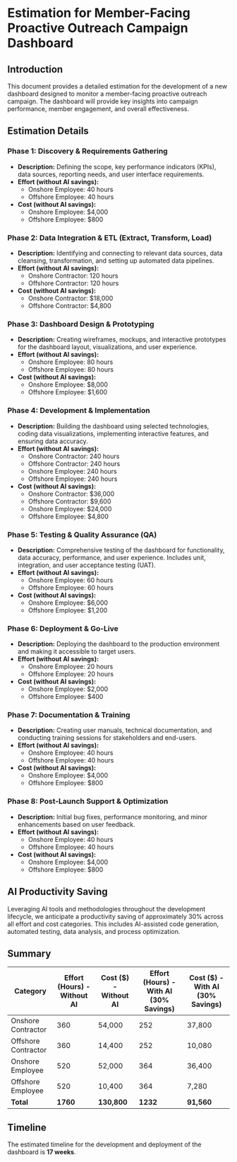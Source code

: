 # Estimation for Member-Facing Proactive Outreach Campaign Dashboard

## Introduction
This document provides a detailed estimation for the development of a new dashboard designed to monitor a member-facing proactive outreach campaign. The dashboard will provide key insights into campaign performance, member engagement, and overall effectiveness.

## Estimation Details

### Phase 1: Discovery & Requirements Gathering
*   **Description:** Defining the scope, key performance indicators (KPIs), data sources, reporting needs, and user interface requirements.
*   **Effort (without AI savings):**
    *   Onshore Employee: 40 hours
    *   Offshore Employee: 40 hours
*   **Cost (without AI savings):**
    *   Onshore Employee: $4,000
    *   Offshore Employee: $800

### Phase 2: Data Integration & ETL (Extract, Transform, Load)
*   **Description:** Identifying and connecting to relevant data sources, data cleansing, transformation, and setting up automated data pipelines.
*   **Effort (without AI savings):**
    *   Onshore Contractor: 120 hours
    *   Offshore Contractor: 120 hours
*   **Cost (without AI savings):**
    *   Onshore Contractor: $18,000
    *   Offshore Contractor: $4,800

### Phase 3: Dashboard Design & Prototyping
*   **Description:** Creating wireframes, mockups, and interactive prototypes for the dashboard layout, visualizations, and user experience.
*   **Effort (without AI savings):**
    *   Onshore Employee: 80 hours
    *   Offshore Employee: 80 hours
*   **Cost (without AI savings):**
    *   Onshore Employee: $8,000
    *   Offshore Employee: $1,600

### Phase 4: Development & Implementation
*   **Description:** Building the dashboard using selected technologies, coding data visualizations, implementing interactive features, and ensuring data accuracy.
*   **Effort (without AI savings):**
    *   Onshore Contractor: 240 hours
    *   Offshore Contractor: 240 hours
    *   Onshore Employee: 240 hours
    *   Offshore Employee: 240 hours
*   **Cost (without AI savings):**
    *   Onshore Contractor: $36,000
    *   Offshore Contractor: $9,600
    *   Onshore Employee: $24,000
    *   Offshore Employee: $4,800

### Phase 5: Testing & Quality Assurance (QA)
*   **Description:** Comprehensive testing of the dashboard for functionality, data accuracy, performance, and user experience. Includes unit, integration, and user acceptance testing (UAT).
*   **Effort (without AI savings):**
    *   Onshore Employee: 60 hours
    *   Offshore Employee: 60 hours
*   **Cost (without AI savings):**
    *   Onshore Employee: $6,000
    *   Offshore Employee: $1,200

### Phase 6: Deployment & Go-Live
*   **Description:** Deploying the dashboard to the production environment and making it accessible to target users.
*   **Effort (without AI savings):**
    *   Onshore Employee: 20 hours
    *   Offshore Employee: 20 hours
*   **Cost (without AI savings):**
    *   Onshore Employee: $2,000
    *   Offshore Employee: $400

### Phase 7: Documentation & Training
*   **Description:** Creating user manuals, technical documentation, and conducting training sessions for stakeholders and end-users.
*   **Effort (without AI savings):**
    *   Onshore Employee: 40 hours
    *   Offshore Employee: 40 hours
*   **Cost (without AI savings):**
    *   Onshore Employee: $4,000
    *   Offshore Employee: $800

### Phase 8: Post-Launch Support & Optimization
*   **Description:** Initial bug fixes, performance monitoring, and minor enhancements based on user feedback.
*   **Effort (without AI savings):**
    *   Onshore Employee: 40 hours
    *   Offshore Employee: 40 hours
*   **Cost (without AI savings):**
    *   Onshore Employee: $4,000
    *   Offshore Employee: $800

## AI Productivity Saving
Leveraging AI tools and methodologies throughout the development lifecycle, we anticipate a productivity saving of approximately 30% across all effort and cost categories. This includes AI-assisted code generation, automated testing, data analysis, and process optimization.

## Summary

| Category           | Effort (Hours) - Without AI | Cost ($) - Without AI | Effort (Hours) - With AI (30% Savings) | Cost ($) - With AI (30% Savings) |
|--------------------|-----------------------------|-----------------------|----------------------------------------|----------------------------------|
| Onshore Contractor | 360                         | 54,000                | 252                                    | 37,800                           |
| Offshore Contractor| 360                         | 14,400                | 252                                    | 10,080                           |
| Onshore Employee   | 520                         | 52,000                | 364                                    | 36,400                           |
| Offshore Employee  | 520                         | 10,400                | 364                                    | 7,280                            |
| **Total**          | **1760**                    | **130,800**           | **1232**                               | **91,560**                       |

## Timeline
The estimated timeline for the development and deployment of the dashboard is **17 weeks**.